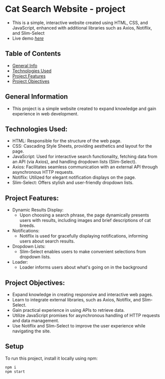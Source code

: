 # Cat Search Website - project
 -  This is a simple, interactive website created using HTML, CSS, and JavaScript, enhanced with additional libraries such as Axios, Notiflix, and Slim-Select
 - Live demo [_here_](https://pawelwiteckiwawrzyniak.github.io/cat-search-website-project/)
   
## Table of Contents
- [General Info](#general-information)
- [Technologies Used](#technologies-used)
- [Project Features](#project-features)
- [Project Objectives](#project-objectives)

## General Information
- This project is a simple website created to expand knowledge and gain experience in web development.
  
## Technologies Used:
- HTML: Responsible for the structure of the web page.
- CSS: Cascading Style Sheets, providing aesthetics and layout for the page.
- JavaScript: Used for interactive search functionality, fetching data from an API (via Axios), and handling dropdown lists (Slim-Select).
- Axios: Facilitates seamless communication with an external API through asynchronous HTTP requests.
- Notiflix: Utilized for elegant notification displays on the page.
- Slim-Select: Offers stylish and user-friendly dropdown lists.

## Project Features:
- Dynamic Results Display:
  - Upon choosing a search phrase, the page dynamically presents users with results, including images and brief descriptions of cat breeds.
- Notifications:
  - Notiflix is used for gracefully displaying notifications, informing users about search results.
- Dropdown Lists:
  - Slim-Select enables users to make convenient selections from dropdown lists.
- Loader:
  - Loader informs users about what's going on in the background 
  
## Project Objectives:
- Expand knowledge in creating responsive and interactive web pages.
- Learn to integrate external libraries, such as Axios, Notiflix, and Slim-Select.
- Gain practical experience in using APIs to retrieve data.
- Utilize JavaScript promises for asynchronous handling of HTTP requests and data management.
- Use Notiflix and Slim-Select to improve the user experience while navigating the site.

## Setup
To run this project, install it locally using npm:
```
npm i 
npm start
```

